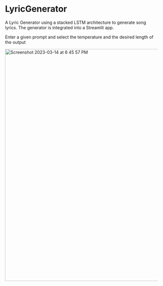 # LyricGenerator

A Lyric Generator using a stacked LSTM architecture to generate song lyrics. The generator is integrated into a Streamlit app.

Enter a given prompt and select the temperature and the desired length of the output

<img width="763" alt="Screenshot 2023-03-14 at 6 45 57 PM" src="https://user-images.githubusercontent.com/60010040/224977091-929af800-dc8b-470e-97e3-6e1504ef3996.png">
